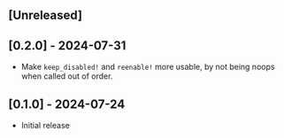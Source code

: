 ## [Unreleased]

## [0.2.0] - 2024-07-31

- Make `keep_disabled!` and `reenable!` more usable, by not being noops when called out of order.

## [0.1.0] - 2024-07-24

- Initial release

